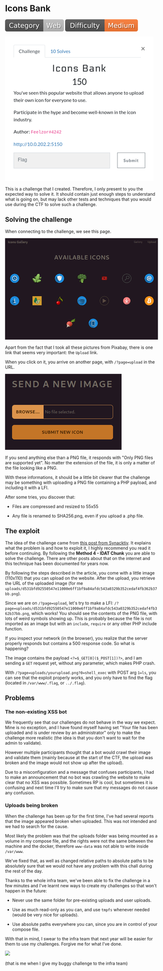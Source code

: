 # Icons Bank

![](./img/category-web.svg) ![](./img/difficulty-medium.svg)

![](./img/iconsbank-desc.png)

This is a challenge that I created. Therefore, I only present to you the expected way to solve it. It should contain just enough steps to understand what is going on, but may lack other tests and techniques that you would use during the CTF to solve such a challenge.

## Solving the challenge

When connecting to the challenge, we see this page.

![](./img/iconsbank-1.png)

Apart from the fact that I took all these pictures from Pixabay, there is one link that seems very important: the `Upload` link.

When you click on it, you arrive on another page, with `/?page=upload` in the URL.

![](./img/iconsbank-2.png)

If you send anything else than a PNG file, it responds with "Only PNG files are supported yet". No matter the extension of the file, it is only a matter of the file looking like a PNG.

With these informations, it should be a little bit clearer that the challenge may be something with uploading a PNG file containing a PHP payload, and including it with a LFI.

After some tries, you discover that:

- Files are compressed and resized to 55x55

- Any file is renamed to SHA256.png, even if you upload a .php file.

## The exploit

The idea of the challenge came from [this post from Synacktiv](https://www.synacktiv.com/publications/persistent-php-payloads-in-pngs-how-to-inject-php-code-in-an-image-and-keep-it-there.html). It explains what the problem is and how to exploit it, I highly recommend you read it before continuing. By following the **Method 4 - IDAT Chunk** you are able to solve the challenge. There are other posts about that on the internet and this technique has been documented for years now. 

By following the steps described in the article, you come with a little image (110x110) that you can upload on the website. After the upload, you retrieve the URL of the uploaded image (for me `uploads/d531bfd92550547e11000e6ff1bf9a84afdc543a0329b352cedaf4fb362b37bb.png`).

Since we are on `/?page=upload`, let's try to make a LFI: `/?page=uploads/d531bfd92550547e11000e6ff1bf9a84afdc543a0329b352cedaf4fb362b37bb.png`, which works! You should see the contents of the PNG file, with lots of weird symbols showing up. This is probably because the file is not imported as an image but with an `include`, `require` or any other PHP include function.

If you inspect your network (in the browser), you realize that the server properly responds but contains a 500 response code. So what is happening?

The image contains the payload `<?=$_GET[0]($_POST[1])?>`, and I am sending a `GET` request yet, without any parameter, which makes PHP crash.

With `/?page=uploads/yourupload.png?0=shell_exec` with POST arg `1=ls`, you can see that the exploit properly works, and you only have to find the flag (located in `/var/www/.flag`, or `../.flag`).

## Problems

### The non-existing XSS bot

We frequently see that our challenges do not behave in the way we expect. Mine is no exception, and I have found myself having set "Your file has been uploaded and is under review by an administrator" only to make the challenge more realistic (the idea is that you don't want to wait for the admin to validate).

However multiple participants thought that a bot would crawl their image and validate them (mainly because at the start of the CTF, the upload was broken and the image would not show up after the upload).

Due to a misconfiguration and a message that confuses participants, I had to make an announcement that no bot was crawling the website to make clear that no XSS was possible. Sometimes RP is cool, but sometimes it is confusing and next time I'll try to make sure that my messages do not cause any confusion.

### Uploads being broken

When the challenge has been up for the first time, I've had several reports that the image appeared broken when uploaded. This was not intended and we had to search for the cause.

Most likely the problem was that the uploads folder was being mounted as a volume in my compose file, and the rights were not the same between the machine and the docker, therefore `www-data` was not able to write inside `/var/www`.

We've fixed that, as well as changed relative paths to absolute paths to be absolutely sure that we would not have any problem with this chall during the rest of the day.

Thanks to the whole infra team, we've been able to fix the challenge in a few minutes and I've learnt new ways to create my challenges so that won't happen in the future:

- Never use the same folder for pre-existing uploads and user uploads.

- Use as much read-only as you can, and use `tmpfs` whenever needed (would be very nice for uploads).

- Use absolute paths everywhere you can, since you are in control of your compose file.

With that in mind, I swear to the infra team that next year will be easier for them to use my challenges. Forgive me for what I've done.

![](https://media0.giphy.com/media/xT5LMF484pbSBucXOo/giphy.gif?cid=ecf05e470bnj8kmjruu6d3yxhf70hffoj1wx1co7clx3o6xg&rid=giphy.gif&ct=g)

(that is me when I give my buggy challenge to the infra team)
